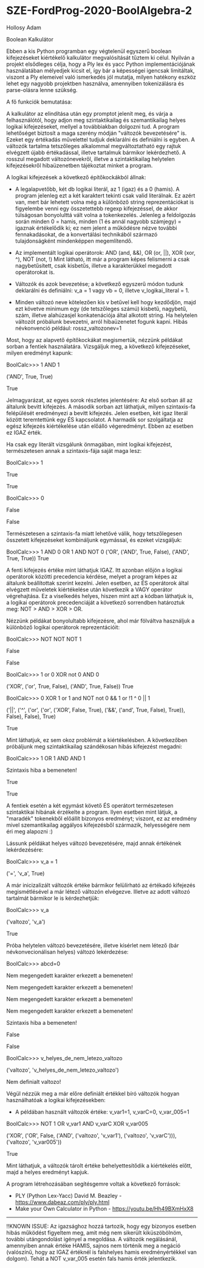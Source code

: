 # SZE-FordProg-2020-BoolAlgebra-2
Hollosy Adam

Boolean Kalkulátor

Ebben a kis Python programban egy végtelenül egyszerű boolean kifejezéseket kiértékelő kalkulátor
megvalósítását tűztem ki célul. Nyilván a projekt elsődleges célja, hogy a Ply lex és yacc Python
implementációjának használatában mélyedjek kicsit el, így bár a képességei igencsak limitáltak,
viszont a Ply elemeivel való ismerkedés jól mutatja, milyen hatékony eszköz lehet egy nagyobb
projektben használva, amennyiben tokenizálásra és parse-olásra lenne szükség.

A fő funkciók bemutatása:

A kalkulátor az elindítása után egy promptot jelenít meg, és várja a felhasználótól, hogy
adjon meg szintaktikailag és szemantikailag helyes logikai kifejezéseket, mellyel a továbbiakban dolgozni tud. A program lehetőséget biztosít a maga szerény módján "változók bevezetésére" is. Ezeket egy
értékadás művelettel tudjuk deklarálni és definiálni is egyben. A változók tartalma tetszőleges alkalommal megváltoztatható egy rajtuk elvégzett újabb értékadással, illetve tartalmuk bármikor lekérdezhető. A rosszul megadott változónevekről, illetve a szintaktikailag helytelen kifejezésekről hibaüzenetben tájékoztat minket a program.

A logikai kifejezések a következő építőkockákból állnak:

  - A legalapvetőbb, két db logikai literál, az 1 (igaz) és a 0 (hamis). A program jelenleg ezt a két karaktert tekinti csak valid literálnak. Ez azért van, mert bár lehetett volna még a különböző string reprezentációkat is figyelembe venni egy összetettebb regexp kifejezéssel, de akkor túlságosan bonyolulttá vált volna a tokenkezelés. Jelenleg a feldolgozás során minden 0 = hamis, minden (1 és annál nagyobb számjegy) = igaznak értékelődik ki; ez nem jelent a működésre nézve további fennakadásokat, de a konvertálási technikából származó tulajdonságként mindenképpen megemlítendő.
  
- Az implementált logikai operátorok: AND (and, &&), OR (or, ||), XOR (xor, ^), NOT (not, !)
Mint látható, itt már a program képes felismerni a csak nagybetűsített, csak kisbetűs, illetve a karakterükkel megadott operátorokat is.

- Változók és azok bevezetése; a következő egyszerű módon tudunk deklarálni és definiálni:
v_a = 1 vagy vb = 0, illetve v_logikai_literal = 1.
- Minden változó neve kötelezően kis v betűvel kell hogy kezdődjön, majd ezt követve minimum egy (de tetszőleges számú) kisbetű, nagybetű, szám, illetve alahúzasjel konkatenációja által alkotott string.
Ha helytelen változót próbálunk bevezetni, arról hibaüzenetet fogunk kapni.
Hibás névkonvenció például: rossz_valtozonev=1

Most, hogy az alapvető építőkockákat megismertük, nézzünk példákat sorban a fentiek használatára.
Vizsgáljuk meg, a következő kifejezéseket, milyen eredményt kapunk:


BoolCalc>>> 1 AND 1

('AND', True, True)

True


Jelmagyarázat, az egyes sorok részletes jelentésére:
Az első sorban áll az általunk bevitt kifejezés.
A második sorban azt láthatjuk, milyen szintaxis-fa felépülését eredményezi a bevitt kifejezés.
Jelen esetben, két igaz literál között teremtettünk egy ÉS kapcsolatot.
A harmadik sor szolgáltatja az egész kifejezés kiértékelése után előálló végeredményt.
Ebben az esetben ez IGAZ érték.

Ha csak egy literált vizsgálunk önmagában, mint logikai kifejezést, természetesen annak a szintaxis-fája saját maga lesz:


BoolCalc>>> 1

True

True


BoolCalc>>> 0

False

False


Természetesen a szintaxis-fa miatt lehetővé válik, hogy tetszőlegesen összetett kifejezéseket kombináljunk egymással, és ezeket vizsgáljuk:


BoolCalc>>> 1 AND 0 OR 1 AND NOT 0
('OR', ('AND', True, False), ('AND', True, True))
True


A fenti kifejezés értéke mint láthatjuk IGAZ. Itt azonban előjön a logikai operátorok közötti
precedencia kérdése, melyet a program képes az általunk beállítottak szerint kezelni.
Jelen esetben, az ÉS operátorok által elvégzett műveletek kiértékelése után következik a VAGY operátor
végrehajtása. Ez a viselkedés helyes, hiszen mint azt a kódban láthatjuk is, a logikai operátorok precedenciáját a következő sorrendben határoztuk meg:
NOT > AND > XOR > OR.

Nézzünk példákat bonyolultabb kifejezésre, ahol már fölváltva használjuk a különböző logikai operátorok reprezentációit:


BoolCalc>>> NOT NOT NOT 1

False

False


BoolCalc>>> 1 or 0 XOR not 0 AND 0

('XOR', ('or', True, False), ('AND', True, False))
True


BoolCalc>>> 0 XOR 1 or 1 and NOT not 0 && 1 or !1 ^ 0 || 1

('||', ('^', ('or', ('or', ('XOR', False, True), ('&&', ('and', True, False), True)), False), False), True)

True


Mint láthatjuk, ez sem okoz problémát a kiértékelésben. A következőben próbáljunk meg szintaktikailag szándékosan hibás kifejezést megadni:


BoolCalc>>> 1 OR 1 AND AND 1

Szintaxis hiba a bemeneten!

True

True


A fentiek esetén a két egymást követő ÉS operátort természetesen szintaktikai hibának érzékelte a program. Ilyen esetben mint látjuk, a "maradék" tokenekből előállít bizonyos eredményt; viszont, ez az eredmény mivel szemantikailag aggályos kifejezésből származik, helyességére nem éri meg alapozni :)

Lássunk példákat helyes változó bevezetésére, majd annak értékének lekérdezésére:


BoolCalc>>> v_a = 1

('=', 'v_a', True)


A már inicizalizált változók értéke bármikor felülírható az értékadó kifejezés megismétlésével a már létező változón elvégezve. Illetve az adott változó tartalmát bármikor le is kérdezhetjük:


BoolCalc>>> v_a

('valtozo', 'v_a')

True


Próba helytelen változó bevezetésére, illetve kísérlet nem létező (bár névkonvecionálisan helyes) változó lekérdezése:


BoolCalc>>> abcd=0

Nem megengedett karakter erkezett a bemeneten!

Nem megengedett karakter erkezett a bemeneten!

Nem megengedett karakter erkezett a bemeneten!

Nem megengedett karakter erkezett a bemeneten!

Szintaxis hiba a bemeneten!

False

False



BoolCalc>>> v_helyes_de_nem_letezo_valtozo  

('valtozo', 'v_helyes_de_nem_letezo_valtozo')

Nem definialt valtozo!



Végül nézzük meg a már előre definiált értékkel bíró változók hogyan használhatóak a logikai kifejezésekben:
- A példában használt változók értéke: v_var1=1, v_varC=0, v_var_005=1


BoolCalc>>> NOT 1 OR v_var1 AND v_varC XOR v_var005

('XOR', ('OR', False, ('AND', ('valtozo', 'v_var1'), ('valtozo', 'v_varC'))), ('valtozo', 'v_var005'))

True


Mint láthatjuk, a változók tárolt értéke behelyettesítődik a kiértékelés előtt, majd a helyes eredményt kapjuk.

A program létrehozásában segítésgemre voltak a következő források:

- PLY (Python Lex-Yacc) David M. Beazley - https://www.dabeaz.com/ply/ply.html
- Make your Own Calculator in Python - https://youtu.be/Hh49BXmHxX8





---------------------------
!!KNOWN ISSUE: Az igazsághoz hozzá tartozik, hogy egy bizonyos esetben hibás működést figyeltem meg,
amit még nem sikerült kiküszöbölnöm, további utángondolást igényel a megoldása. A változók negálásánál, amennyiben annak értéke HAMIS, sajnos nem történik meg a negáció (valószínű, hogy az IGAZ értéknél is falshelyes hamis eredményértékkel van dolgom). Tehát a NOT v_var_005 esetén fals hamis érték jelentkezik.











